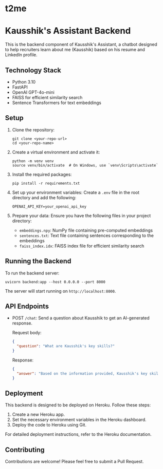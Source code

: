 # t2me
# Kausshik's Assistant Backend

This is the backend component of Kausshik's Assistant, a chatbot designed to help recruiters learn about me (Kausshik) based on his resume and LinkedIn profile.

## Technology Stack

- Python 3.10
- FastAPI
- OpenAI GPT-4o-mini
- FAISS for efficient similarity search
- Sentence Transformers for text embeddings

## Setup

1. Clone the repository:
   ```
   git clone <your-repo-url>
   cd <your-repo-name>
   ```

2. Create a virtual environment and activate it:
   ```
   python -m venv venv
   source venv/bin/activate  # On Windows, use `venv\Scripts\activate`
   ```

3. Install the required packages:
   ```
   pip install -r requirements.txt
   ```

4. Set up your environment variables:
   Create a `.env` file in the root directory and add the following:
   ```
   OPENAI_API_KEY=your_openai_api_key
   ```

5. Prepare your data:
   Ensure you have the following files in your project directory:
   - `embeddings.npy`: NumPy file containing pre-computed embeddings
   - `sentences.txt`: Text file containing sentences corresponding to the embeddings
   - `faiss_index.idx`: FAISS index file for efficient similarity search

## Running the Backend

To run the backend server:

```
uvicorn backend:app --host 0.0.0.0 --port 8000
```

The server will start running on `http://localhost:8000`.

## API Endpoints

- POST `/chat`: Send a question about Kausshik to get an AI-generated response.

  Request body:
  ```json
  {
    "question": "What are Kausshik's key skills?"
  }
  ```

  Response:
  ```json
  {
    "answer": "Based on the information provided, Kausshik's key skills include..."
  }
  ```

## Deployment

This backend is designed to be deployed on Heroku. Follow these steps:

1. Create a new Heroku app.
2. Set the necessary environment variables in the Heroku dashboard.
3. Deploy the code to Heroku using Git.

For detailed deployment instructions, refer to the Heroku documentation.

## Contributing

Contributions are welcome! Please feel free to submit a Pull Request.
